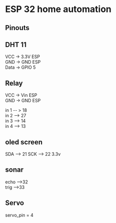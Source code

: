 # ESP 32 home automation
## Pinouts

## DHT 11
VCC -> 3.3V ESP  
GND -> GND ESP  
Data -> GPIO 5

## Relay

VCC -> Vin ESP  
GND -> GND ESP

in 1 -- > 18  
in 2 --> 27  
in 3 --> 14  
in 4 --> 13

## oled screen
SDA --> 21
SCK --> 22
3.3v

## sonar
echo -->32  
trig -->33

## Servo
servo_pin = 4


